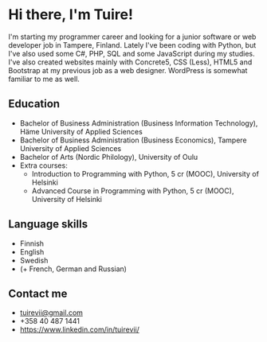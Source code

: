# Hi there, I'm Tuire!
I'm starting my programmer career and looking for a junior software or web developer job in Tampere, Finland. Lately I've been coding with Python, but I've also used some C#, PHP, SQL and some JavaScript during my studies. I've also created websites mainly with Concrete5, CSS (Less), HTML5 and Bootstrap at my previous job as a web designer. WordPress is somewhat familiar to me as well.

## Education
* Bachelor of Business Administration (Business Information Technology), Häme University of Applied Sciences
* Bachelor of Business Administration (Business Economics), Tampere University of Applied Sciences
* Bachelor of Arts (Nordic Philology), University of Oulu
* Extra courses:
  * Introduction to Programming with Python, 5 cr (MOOC), University of Helsinki
  * Advanced Course in Programming with Python, 5 cr (MOOC), University of Helsinki

## Language skills
* Finnish 
* English
* Swedish
* (+ French, German and Russian)

## Contact me
* tuirevii@gmail.com
* +358 40 487 1441
* https://www.linkedin.com/in/tuirevii/
